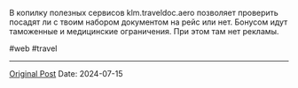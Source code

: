В копилку полезных сервисов klm.traveldoc.aero позволяет проверить посадят ли с твоим набором документом на рейс или нет. Бонусом идут таможенные и медицинские ограничения. При этом там нет рекламы.

#web #travel

---
[Original Post](https://t.me/lev2tarragona/2413)
Date: 2024-07-15
